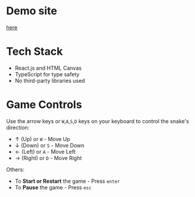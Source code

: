 # Demo site

[here](https://krok1029.github.io/react-snake-game/)

# Tech Stack

- React.js and HTML Canvas
- TypeScript for type safety
- No third-party libraries used

# Game Controls
Use the arrow keys or `W`,`A`,`S`,`D` keys on your keyboard to control the snake's direction:
- ↑ (Up) or `W` - Move Up
- ↓ (Down) or `S` - Move Down
- ← (Left) or `A` - Move Left
- → (Right) or `D` - Move Right

Others:

- To **Start or Restart** the game - Press `enter`
- To **Pause** the game - Press `esc`

